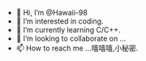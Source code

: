 - 👋 Hi, I’m @Hawaii-98
- 👀 I’m interested in coding.
- 🌱 I’m currently learning C/C++.
- 💞️ I’m looking to collaborate on ...
- 📫 How to reach me ...嘻嘻嘻,小秘密.

<!---
Hawaii-98/Hawaii-98 is a ✨ special ✨ repository because its `README.md` (this file) appears on your GitHub profile.
You can click the Preview link to take a look at your changes.
--->
